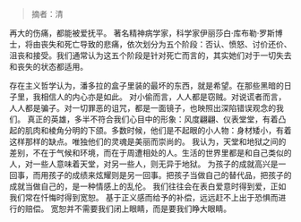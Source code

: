 > 摘者：清


再大的伤痛，都能被爱抚平。  著名精神病学家，科学家伊丽莎白·库布勒·罗斯博士，将由丧失和死亡导致的悲痛，依次划分为五个阶段：否认、愤怒、讨价还价、沮丧和接受。我们通常认为这五个阶段是针对死亡而言的，其实她们对于一切失去和丧失的状态都适用。


存在主义哲学认为，潘多拉的盒子里装的最坏的东西，就是希望。在那些黑暗的日子里，我相信人的内心亦是如此。  对小偷而言，人人都是窃贼。对说谎者而言，人人都是骗子。对一切罪恶的诅咒，都是一面镜子，也映照出深陷错误观念的我们。  真正的英雄，多半不符合我们心目中的形象：风度翩翩、仪表堂堂，有着凸起的肌肉和棱角分明的下颌。多数时候，他们是不起眼的小人物：身材矮小，有着这样那样的缺点。唯独他们的灵魂是美丽而崇尚的。  我认为，天堂和地狱之间的差别，不在于气候和环境，而在于周遭相处的人。生活的世界里都是和自己类似的人，对一些人意味着天堂，对另一些人，则无异于地狱。  为孩子的成就高兴是一回事，而用孩子的成绩来炫耀则是另一回事。把孩子当做自己的替代品，把孩子的成就当做自己的，是一种情感上的乱伦。  我们往往会在表白爱意时得到爱，正如我们常在忏悔时得到宽恕。  基于正义感而给予的补偿，远远赶不上出于恐惧而进行的赔偿。  宽恕并不需要我们闭上眼睛，而是要我们睁大眼睛。
